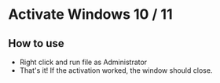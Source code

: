 # Activate Windows 10 / 11
## How to use
- Right click and run file as Administrator
- That's it! If the activation worked, the window should close.
